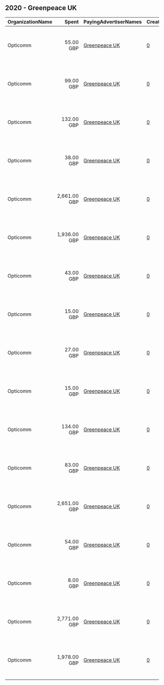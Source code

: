 ## 2020 - Greenpeace UK 
|OrganizationName|Spent|PayingAdvertiserNames|CreativeUrls|Impressions|Genders|AgeBrackets|CountryCodes|BillingAddresses|CandidateBallotInformation|
|:---|---:|:---|:---|---:|:---|:---|:---|:---|:---|
|Opticomm|55.00 GBP|[Greenpeace UK](2020/Greenpeace_UK.md)|[0](https://www.snap.com/political-ads/asset/1541bd8c973c48bade6c42a74255f0ea6c7570c2a22941057701a8a6c94a5daa?mediaType=mp4)|37,088||30+|united kingdom|"Unit 403 Brickfields, 37 creamer street,Hackney, London,E2 8HD,GB"|Greenpeace|
|Opticomm|99.00 GBP|[Greenpeace UK](2020/Greenpeace_UK.md)|[0](https://www.snap.com/political-ads/asset/1541bd8c973c48bade6c42a74255f0ea6c7570c2a22941057701a8a6c94a5daa?mediaType=mp4)|34,730|||united kingdom|"Unit 403 Brickfields, 37 creamer street,Hackney, London,E2 8HD,GB"|Greenpeace|
|Opticomm|132.00 GBP|[Greenpeace UK](2020/Greenpeace_UK.md)|[0](https://www.snap.com/political-ads/asset/d9b43c5b07853259267505a88edf9aed9b6252fb565d4c271238376a348050d4?mediaType=mp4)|47,165|||united kingdom|"Unit 403 Brickfields, 37 creamer street,Hackney, London,E2 8HD,GB"|Greenpeace|
|Opticomm|38.00 GBP|[Greenpeace UK](2020/Greenpeace_UK.md)|[0](https://www.snap.com/political-ads/asset/d9b43c5b07853259267505a88edf9aed9b6252fb565d4c271238376a348050d4?mediaType=mp4)|26,719||30+|united kingdom|"Unit 403 Brickfields, 37 creamer street,Hackney, London,E2 8HD,GB"|Greenpeace|
|Opticomm|2,661.00 GBP|[Greenpeace UK](2020/Greenpeace_UK.md)|[0](https://www.snap.com/political-ads/asset/d9b43c5b07853259267505a88edf9aed9b6252fb565d4c271238376a348050d4?mediaType=mp4)|395,247||25+|united kingdom|"Unit 403 Brickfields, 37 creamer street,Hackney, London,E2 8HD,GB"|Greenpeace|
|Opticomm|1,936.00 GBP|[Greenpeace UK](2020/Greenpeace_UK.md)|[0](https://www.snap.com/political-ads/asset/1541bd8c973c48bade6c42a74255f0ea6c7570c2a22941057701a8a6c94a5daa?mediaType=mp4)|282,255||25+|united kingdom|"Unit 403 Brickfields, 37 creamer street,Hackney, London,E2 8HD,GB"|Greenpeace|
|Opticomm|43.00 GBP|[Greenpeace UK](2020/Greenpeace_UK.md)|[0](https://www.snap.com/political-ads/asset/d9b43c5b07853259267505a88edf9aed9b6252fb565d4c271238376a348050d4?mediaType=mp4)|31,568||30+|united kingdom|"Unit 403 Brickfields, 37 creamer street,Hackney, London,E2 8HD,GB"|Greenpeace|
|Opticomm|15.00 GBP|[Greenpeace UK](2020/Greenpeace_UK.md)|[0](https://www.snap.com/political-ads/asset/d9b43c5b07853259267505a88edf9aed9b6252fb565d4c271238376a348050d4?mediaType=mp4)|11,708||25-29|united kingdom|"Unit 403 Brickfields, 37 creamer street,Hackney, London,E2 8HD,GB"|Greenpeace|
|Opticomm|27.00 GBP|[Greenpeace UK](2020/Greenpeace_UK.md)|[0](https://www.snap.com/political-ads/asset/1541bd8c973c48bade6c42a74255f0ea6c7570c2a22941057701a8a6c94a5daa?mediaType=mp4)|20,600||25-29|united kingdom|"Unit 403 Brickfields, 37 creamer street,Hackney, London,E2 8HD,GB"|Greenpeace|
|Opticomm|15.00 GBP|[Greenpeace UK](2020/Greenpeace_UK.md)|[0](https://www.snap.com/political-ads/asset/d9b43c5b07853259267505a88edf9aed9b6252fb565d4c271238376a348050d4?mediaType=mp4)|11,819||25-29|united kingdom|"Unit 403 Brickfields, 37 creamer street,Hackney, London,E2 8HD,GB"|Greenpeace|
|Opticomm|134.00 GBP|[Greenpeace UK](2020/Greenpeace_UK.md)|[0](https://www.snap.com/political-ads/asset/1541bd8c973c48bade6c42a74255f0ea6c7570c2a22941057701a8a6c94a5daa?mediaType=mp4)|46,653|||united kingdom|"Unit 403 Brickfields, 37 creamer street,Hackney, London,E2 8HD,GB"|Greenpeace|
|Opticomm|83.00 GBP|[Greenpeace UK](2020/Greenpeace_UK.md)|[0](https://www.snap.com/political-ads/asset/d9b43c5b07853259267505a88edf9aed9b6252fb565d4c271238376a348050d4?mediaType=mp4)|31,976|||united kingdom|"Unit 403 Brickfields, 37 creamer street,Hackney, London,E2 8HD,GB"|Greenpeace|
|Opticomm|2,651.00 GBP|[Greenpeace UK](2020/Greenpeace_UK.md)|[0](https://www.snap.com/political-ads/asset/d9b43c5b07853259267505a88edf9aed9b6252fb565d4c271238376a348050d4?mediaType=mp4)|392,656||25+|united kingdom|"Unit 403 Brickfields, 37 creamer street,Hackney, London,E2 8HD,GB"|Greenpeace|
|Opticomm|54.00 GBP|[Greenpeace UK](2020/Greenpeace_UK.md)|[0](https://www.snap.com/political-ads/asset/1541bd8c973c48bade6c42a74255f0ea6c7570c2a22941057701a8a6c94a5daa?mediaType=mp4)|32,055||30+|united kingdom|"Unit 403 Brickfields, 37 creamer street,Hackney, London,E2 8HD,GB"|Greenpeace|
|Opticomm|8.00 GBP|[Greenpeace UK](2020/Greenpeace_UK.md)|[0](https://www.snap.com/political-ads/asset/1541bd8c973c48bade6c42a74255f0ea6c7570c2a22941057701a8a6c94a5daa?mediaType=mp4)|6,327||25-29|united kingdom|"Unit 403 Brickfields, 37 creamer street,Hackney, London,E2 8HD,GB"|Greenpeace|
|Opticomm|2,771.00 GBP|[Greenpeace UK](2020/Greenpeace_UK.md)|[0](https://www.snap.com/political-ads/asset/1541bd8c973c48bade6c42a74255f0ea6c7570c2a22941057701a8a6c94a5daa?mediaType=mp4)|419,584||30-49|united kingdom|"Unit 403 Brickfields, 37 creamer street,Hackney, London,E2 8HD,GB"|Greenpeace|
|Opticomm|1,978.00 GBP|[Greenpeace UK](2020/Greenpeace_UK.md)|[0](https://www.snap.com/political-ads/asset/1541bd8c973c48bade6c42a74255f0ea6c7570c2a22941057701a8a6c94a5daa?mediaType=mp4)|288,474||25+|united kingdom|"Unit 403 Brickfields, 37 creamer street,Hackney, London,E2 8HD,GB"|Greenpeace|
